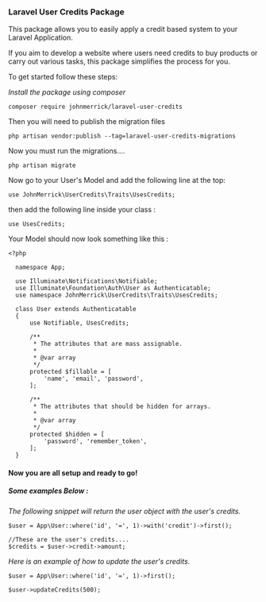 ### Laravel User Credits Package

This package allows you to easily apply a credit based system to your Laravel Application.

If you aim to develop a website where users need credits to buy products or carry out various tasks, this package simplifies the process for you.

To get started follow these steps: 

*Install the package using composer*

`composer require johnmerrick/laravel-user-credits`
 
Then you will need to publish the migration files

`php artisan vendor:publish --tag=laravel-user-credits-migrations `


Now you must run the migrations....

`php artisan migrate` 

Now go to your User's Model and add the following line at the top:

`use JohnMerrick\UserCredits\Traits\UsesCredits;`


then add the following line inside your class : 

`use UsesCredits;`


Your Model should now look something like this : 

```
<?php
  
  namespace App;
  
  use Illuminate\Notifications\Notifiable;
  use Illuminate\Foundation\Auth\User as Authenticatable;
  use namespace JohnMerrick\UserCredits\Traits\UsesCredits;
  
  class User extends Authenticatable
  {
      use Notifiable, UsesCredits;
  
      /**
       * The attributes that are mass assignable.
       *
       * @var array
       */
      protected $fillable = [
          'name', 'email', 'password',
      ];
  
      /**
       * The attributes that should be hidden for arrays.
       *
       * @var array
       */
      protected $hidden = [
          'password', 'remember_token',
      ];
  }
```


#### Now you are all setup and ready to go!

##### Some examples Below :


*The following snippet will return the user object with the user's credits.*

```
$user = App\User::where('id', '=', 1)->with('credit')->first();

//These are the user's credits....
$credits = $user->credit->amount;

```

*Here is an example of how to update the user's credits.*

```
$user = App\User::where('id', '=', 1)->first();

$user->updateCredits(500);

```


